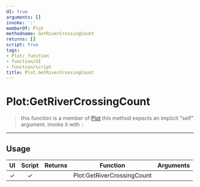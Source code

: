 ```yaml
---
UI: true
arguments: []
invoke: ':'
memberOf: Plot
methodname: GetRiverCrossingCount
returns: []
script: true
tags:
- Plot/_function
- function/UI
- function/script
title: Plot.GetRiverCrossingCount
---
```

# Plot:GetRiverCrossingCount
> this function is a member of [Plot](civ-6/lua/Plot.md)
> this method expects an implicit "self" argument. invoke it with `:`
-----
## Usage
|  UI | Script | Returns | Function | Arguments |
|:---:|:------:|-------:|:--------:|:---------|
|✓|✓||Plot:GetRiverCrossingCount||
